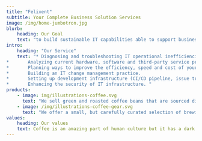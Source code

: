 ```yaml
---
title: "Felixent"
subtitle: Your Complete Business Solution Services
image: /img/home-jumbotron.jpg
blurb:
    heading: Our Goal
    text: "to build sustainable IT capabilities able to support business plans."
intro:
    heading: "Our Service"
    text: "* Diagnosing and troubleshooting IT operational inefficiencies (in supply chain management, procurement, manufacturing, service operations, ITSM, etc.). 
* 		Analyzing current hardware, software and third-party service providers, providing comparison analysis with alternatives. 
* 		Planning ways to improve the efficiency, speed and cost of your IT operations (automating processes, migrating IT infrastructure to the cloud, etc.). 
* 		Building an IT change management practice. 
* 		Setting up development infrastructure (CI/CD pipeline, issue tracking and team collaboration tools, and more). 
* 		Enhancing the security of IT infrastructure. "
products:
    - image: img/illustrations-coffee.svg
      text: "We sell green and roasted coffee beans that are sourced directly from independent farmers and farm cooperatives. We’re proud to offer a variety of coffee beans grown with great care for the environment and local communities. Check our post or contact us directly for current availability."
    - image: /img/illustrations-coffee-gear.svg
      text: "We offer a small, but carefully curated selection of brewing gear and tools for every taste and experience level. No matter if you roast your own beans or just bought your first french press, you’ll find a gadget to fall in love with in our shop."
values:
    heading: Our values
    text: Coffee is an amazing part of human culture but it has a dark side too – one of colonialism and mindless abuse of natural resources and human lives. We want to turn this around and return the coffee trade to the drink’s exhilarating, empowering and unifying nature.
---
```


